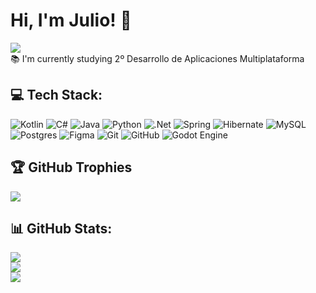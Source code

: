 # Hi, I'm Julio! 👋
[![](https://visitcount.itsvg.in/api?id=JulioFertry&icon=0&color=2)](https://visitcount.itsvg.in)<br/>
:books: I'm currently studying 2º Desarrollo de Aplicaciones Multiplataforma

## 💻 Tech Stack:
![Kotlin](https://img.shields.io/badge/kotlin-%237F52FF.svg?style=for-the-badge&logo=kotlin&logoColor=white)
![C#](https://img.shields.io/badge/c%23-%23239120.svg?style=for-the-badge&logo=csharp&logoColor=white)
![Java](https://img.shields.io/badge/java-%23ED8B00.svg?style=for-the-badge&logo=openjdk&logoColor=white)
![Python](https://img.shields.io/badge/python-3670A0?style=for-the-badge&logo=python&logoColor=ffdd54)
![.Net](https://img.shields.io/badge/.NET-5C2D91?style=for-the-badge&logo=.net&logoColor=white)
![Spring](https://img.shields.io/badge/spring-%236DB33F.svg?style=for-the-badge&logo=spring&logoColor=white)
![Hibernate](https://img.shields.io/badge/Hibernate-59666C?style=for-the-badge&logo=Hibernate&logoColor=white)
![MySQL](https://img.shields.io/badge/mysql-4479A1.svg?style=for-the-badge&logo=mysql&logoColor=white)
![Postgres](https://img.shields.io/badge/postgres-%23316192.svg?style=for-the-badge&logo=postgresql&logoColor=white)
![Figma](https://img.shields.io/badge/figma-%23F24E1E.svg?style=for-the-badge&logo=figma&logoColor=white)
![Git](https://img.shields.io/badge/git-%23F05033.svg?style=for-the-badge&logo=git&logoColor=white)
![GitHub](https://img.shields.io/badge/github-%23121011.svg?style=for-the-badge&logo=github&logoColor=white)
![Godot Engine](https://img.shields.io/badge/GODOT-%23FFFFFF.svg?style=for-the-badge&logo=godot-engine)

## 🏆 GitHub Trophies
![](https://github-profile-trophy.vercel.app/?username=JulioFertry&theme=darcula&no-frame=false&no-bg=true&margin-w=4)

## 📊 GitHub Stats:
![](https://github-readme-stats.vercel.app/api?username=JulioFertry&theme=darcula&hide_border=false&include_all_commits=false&count_private=true)<br/>
![](https://github-readme-streak-stats.herokuapp.com/?user=JulioFertry&theme=darcula&hide_border=false)<br/>
![](https://github-readme-stats.vercel.app/api/top-langs/?username=JulioFertry&theme=darcula&hide_border=false&include_all_commits=false&count_private=true&layout=compact)


<!-- Proudly created with GPRM ( https://gprm.itsvg.in ) -->
